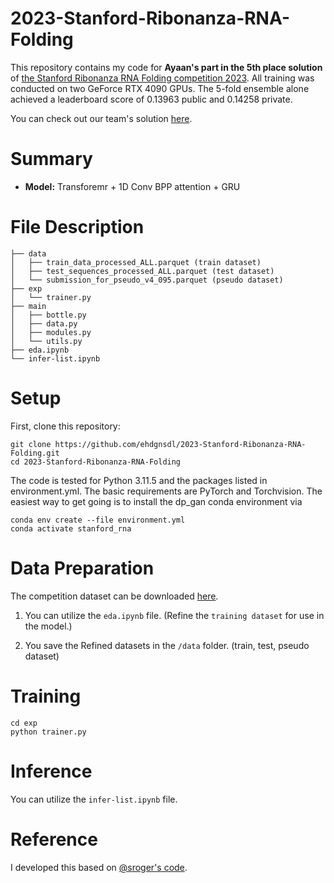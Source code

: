 # 2023-Stanford-Ribonanza-RNA-Folding
This repository contains my code for <b>Ayaan's part in the 5th place solution</b> of [the Stanford Ribonanza RNA Folding competition 2023](https://www.kaggle.com/competitions/stanford-ribonanza-rna-folding/overview). All training was conducted on two GeForce RTX 4090 GPUs. The 5-fold ensemble alone achieved a leaderboard score of 0.13963 public and 0.14258 private.

You can check out our team's solution [here](https://www.kaggle.com/competitions/stanford-ribonanza-rna-folding/discussion/460250).

# Summary
* <b>Model:</b> Transforemr + 1D Conv BPP attention + GRU


# File Description
```
├── data
│   ├── train_data_processed_ALL.parquet (train dataset)
│   ├── test_sequences_processed_ALL.parquet (test dataset)
│   └── submission_for_pseudo_v4_095.parquet (pseudo dataset)
├── exp
│   └── trainer.py
├── main
│   ├── bottle.py
│   ├── data.py
│   ├── modules.py
│   └── utils.py
├── eda.ipynb
└── infer-list.ipynb
```


# Setup
First, clone this repository:
```
git clone https://github.com/ehdgnsdl/2023-Stanford-Ribonanza-RNA-Folding.git
cd 2023-Stanford-Ribonanza-RNA-Folding
```
The code is tested for Python 3.11.5 and the packages listed in environment.yml. The basic requirements are PyTorch and Torchvision. The easiest way to get going is to install the dp_gan conda environment via
```
conda env create --file environment.yml
conda activate stanford_rna
```

# Data Preparation
The competition dataset can be downloaded [here](https://www.kaggle.com/competitions/stanford-ribonanza-rna-folding/data).

1. You can utilize the `eda.ipynb` file. (Refine the `training dataset` for use in the model.) <br>

2. You save the Refined datasets in the `/data` folder. (train, test, pseudo dataset)


# Training
```
cd exp
python trainer.py
```

# Inference
You can utilize the `infer-list.ipynb` file.


# Reference
I developed this based on [@sroger's code](https://github.com/s-rog/StanfordRibonanza2023).
